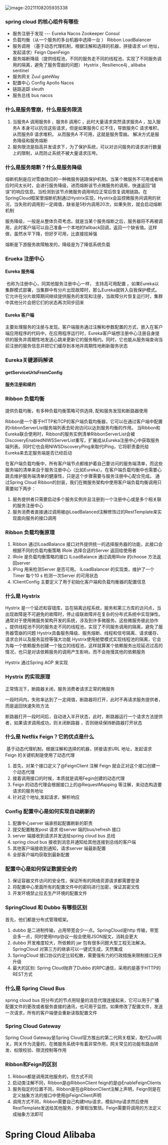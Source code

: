 




![image-20211108205935338](https://gitee.com/Sean0516/image/raw/master/img/image-20211108205935338.png)



### spring cloud 的核心组件有哪些

- 服务注册于发现 --- Eureka  Nacos  Zookeeper Consul
- 负载均衡（从一个服务的多台机器中选择一台 ） Ribbon  LoadBalancer 
- 服务调用 （基于动态代理机制，根据注解和选择的机器，拼接请求 url 地址，发起请求）Feign OpenFeign
- 服务熔断降级（提供线程池，不同的服务走不同的线程池，实现了不同服务调用的隔离，避免了服务雪崩的问题） Hystrix , Resilience4j  , alibaba sentinel 
- 服务网关  Zuul  gateWay
- 配置中心  Config  Apollo  Nacos 
- 链路追踪   sleuth   
- 服务总线  bus   nacos 



### 什么是服务雪崩，什么是服务限流

1. 当服务A 调用服务B ，服务B 调用C ，此时大量请求突然请求服务A ，加入服务A 本身可以抗住这些请求，但是如果服务C 扛不住，导致服务C 请求堆积，从而服务B 请求堆积。 从而服务A 不可用，这就是服务雪崩。 解决方式是服务降级和服务熔断
2. 服务限流是指高并发请求下，为了保护系统，可以对访问服务的请求进行数量上的限制，从而防止系统不被大量请求压垮。



### 什么是服务熔断？什么是服务降级

熔断机制是应对雪崩效应的一种微服务链路保护机制。当某个微服务不可用或者响应时间太长时，会进行服务降级，进而熔断该节点微服务的调用，快速返回“错误”的响应信息。当检测到该节点微服务调用响应正常后恢复调用链路。在SpringCloud框架里熔断机制通过Hystrix实现，Hystrix会监控微服务间调用的状况，当失败的调用到一定阈值，缺省是5秒内调用20次，如果失败，就会启动熔断机制

服务降级，一般是从整体负荷考虑。就是当某个服务熔断之后，服务器将不再被调用，此时客户端可以自己准备一个本地的fallback回调，返回一个缺省值。这样做，虽然水平下降，但好歹可用，比直接挂掉强

熔断是下游服务故障触发的，降级是为了降低系统负载



### Erueka 注册中心

#### Eureka 服务端

​		也称为注册中心，同其他服务注册中心一样， 支持高可用配置 。如果Eureka以集群模式部署，当集群中有分片出现故障时，那么Eureka就转入自我保护模式。它允许在分片故障期间继续提供服务的发现和注册，当故障分片恢复运行时，集群中其他分片会把它们的状态再次同步回来

#### Eureka 客户端

​	主要处理服务的注册与发现。客户端服务通过注解和参数配置的方式，嵌入在客户端应用程序的代码中，在应用程序运行时，Eureka客户端想注册中心注册自身提供的服务并周期性地发送心跳来更新它的服务租约。同时，它也能从服务端查询当前注册的服务信息并把它们缓存到本地并周期性地刷新服务状态



### Eureka关键源码解读

#### getServiceUrlsFromConfig

#### 服务注册和续约



### Ribbon 负载均衡

提供负载均衡，有多种负载均衡策略可供选择, 配和服务发现和断路器使用

Ribbon是一个基于HTTP和TCP的客户端负载均衡器，它可以在通过客户端中配置的ribbonServerList服务端列表去轮询访问以达到服务均衡的作用。
当Ribbon和Eureka联合使用时，Ribbon的服务实例清单RibbonServerList会被DiscoveryEnabledNIWSServerList重写，扩展成从Eureka注册中心中获取服务端列表。同时它也会用NIWSDiscoveryPing来取代IPing，它将职责委托给Eureka来去定服务端是否已经启动

在客户端负载均衡中，所有客户端节点都维护着自己要访问的服务端清单，而这些服务端的清单来自于服务注册中心（比如Eureka）。在客户端负载均衡中也需要心跳去维护服务端清单的健康性，只是这个步骤需要与服务注册中心配合完成。
通过Spring Cloud Ribbon的封装，我们在微服务架构中使用客户端负载均衡调用只需要如下两步：

1. 服务提供者只需要启动多个服务实例并且注册到一个注册中心或是多个相关联的服务注册中心
2. 服务消费者直接通过调用被@LoadBalanced注解修饰过的RestTemplate来实现面向服务的接口调用

### Ribbon 负载均衡原理

1. Ribbon 通过ILoadBalance 接口对外提供统一的选择服务器的功能，此接口会根据不同的负载均衡策略 IRole 选择合适的Server 返回给使用者
2. IRole 是负载均衡策略的接口  ILoadBalance 通过调用IRole  的choose 方法返回server
3. IPing 用来检测Server 是否可用。 ILoadBalancer 的实现类，维护了一个Timer  每个10 s 检测一次Server 的可用状态
4. IClientConfig 主要定义了用于初始化客户端和负载均衡器的配置信息



### 什么是 Hystrix

Hystrix 是一个延迟和容错库，旨在隔离远程系统，服务和第三方库的访问点，当出现故障是不可避免的故障时，停止级联故障并在复杂的分布式系统中实现弹性。通常对于使用微服务架构开发的系统，涉及到许多微服务。这些微服务彼此协作 。提供线程池不同的服务走不同的线程池，实现了不同服务调用的隔离，避免了服务器雪崩的问题 
Hystrix具备服务降级、服务熔断、线程和信号隔离、请求缓存、请求合并以及服务监控等强大功能
Hystrix使用舱壁模式实现线程池的隔离，它会为每一个依赖服务创建一个独立的线程池，这样就算某个依赖服务出现延迟过高的情况，也只是对该依赖服务的调用产生影响，而不会拖慢其他的依赖服务

Hystrix 通过Spring AOP 来实现

### Hystrix 的实现原理

正常情况下，断路器关闭，服务消费者请求正常的微服务

一段时间内，失败率达到了一定阈值，断路器将打开，此时不再请求服务提供者，而是返回快速失败方法

断路器打开一段时间后，自动进入半开状态，此时，断路器运行一个请求方法提供者，如果请求调用成功，则关闭断路器 ，否则继续保持断路器打开状态





### 什么是 Netflix Feign？它的优点是什么

​	基于动态代理机制，根据注解和选择的机器，拼接请求URL 地址，发起请求  Feign 的关键机制是使用了动态代理

1. 首先，对某个接口定义了@FeignClient 注解 Feign 就会正对这个接口创建一个动态代理
2. 接着调用接口的时候，本质就是调用Fegin创建的动态代理
3. Feign 的动态代理会根据接口上的@RequestMapping 等注解，来动态构造要请求的服务地址
4. 针对这个地址,发起请求，解析响应

### Config  配置中心是如何实现自动刷新的

1. 配置中心server 端承担起配置刷新的职责
2. 提交配置触发post 请求 给server 端的bus/refresh 接口
3. server 端接收到请求并发送给spring  cloud  bus 总线
4. spring cloud bus 接收到消息并通知给其他连接到总线的客户端
5. 其他客户端接收到通知，请求server 端最新配置
6. 全部客户端均获取到最新配置

### 配置中心是如何保证数据安全的

1. 保证容器文件访问的安全性，保证所有的网络资源请求都需要登录
2. 将配置中心里面所有的配置文件中的密码进行加密，保证其密文性
3. 开发环境禁止拉去生产环境的配置文件

### SpringCloud 和 Dubbo 有哪些区别

首先，他们都是分布式管理框架。

1. dubbo 是二进制传输，占用带宽会少一点。SpringCloud是http 传输，带宽会多一点，同时使用http协议一般会使用JSON报文，消耗会更大
2. dubbo 开发难度较大，所依赖的 jar 包有很多问题大型工程无法解决。SpringCloud 对第三方的继承可以一键式生成，天然集成
3. SpringCloud 接口协议约定比较松散，需要强有力的行政措施来限制接口无序升级
4. 最大的区别: Spring Cloud抛弃了Dubbo 的RPC通信，采用的是基于HTTP的REST方式



### 什么是 Spring Cloud Bus

spring cloud bus 将分布式的节点用轻量的消息代理连接起来，它可以用于广播配置文件的更改或者服务直接的通讯，也可用于监控。如果修改了配置文件，发送一次请求，所有的客户端便会重新读取配置文件



### Spring Cloud Gateway

Spring Cloud Gateway是Spring Cloud官方推出的第二代网关框架，取代Zuul网关。网关作为流量的，在微服务系统中有着非常作用，网关常见的功能有路由转发、权限校验、限流控制等作用

### Ribbon和Feign的区别

1. Ribbon都是调用其他服务的，但方式不同
2. 启动类注解不同，Ribbon是@RibbonClient feign的是@EnableFeignClients
3. 服务指定的位置不同，Ribbon是在@RibbonClient注解上声明，Feign则是在定义抽象方法的接口中使用@FeignClient声明
4. 调用方式不同，Ribbon需要自己构建http请求，模拟http请求然后使用RestTemplate发送给其他服务，步骤相当繁琐。Feign需要将调用的方法定义成抽象方法即可

# Spring Cloud Alibaba

